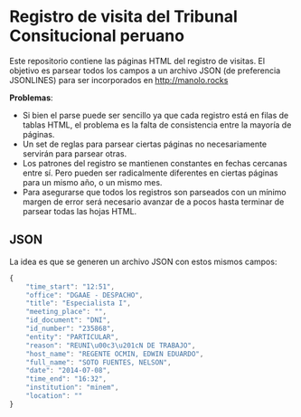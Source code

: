 # Registro de visita del Tribunal Consitucional peruano

Este repositorio contiene las páginas HTML del registro de visitas.
El objetivo es parsear todos los campos a un archivo JSON (de preferencia
        JSONLINES) para ser incorporados en <http://manolo.rocks>

**Problemas**:

* Si bien el parse puede ser sencillo ya que cada registro está en filas de
tablas HTML, el problema es la falta de consistencia entre la mayoría de
páginas.
* Un set de reglas para parsear ciertas páginas no necesariamente servirán para
parsear otras.
* Los patrones del registro se mantienen constantes en fechas cercanas entre
sí. Pero pueden ser radicalmente diferentes en ciertas páginas para un mismo
año, o un mismo mes.
* Para asegurarse que todos los registros son parseados con un mínimo margen de
error será necesario avanzar de a pocos hasta terminar de parsear todas las
hojas HTML.

## JSON
La idea es que se generen un archivo JSON con estos mismos campos:

```javascript
{
    "time_start": "12:51",
    "office": "DGAAE - DESPACHO",
    "title": "Especialista I",
    "meeting_place": "",
    "id_document": "DNI",
    "id_number": "235868",
    "entity": "PARTICULAR",
    "reason": "REUNI\u00c3\u201cN DE TRABAJO",
    "host_name": "REGENTE OCMIN, EDWIN EDUARDO",
    "full_name": "SOTO FUENTES, NELSON",
    "date": "2014-07-08",
    "time_end": "16:32",
    "institution": "minem",
    "location": ""
}
```

